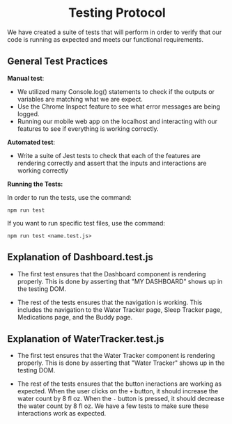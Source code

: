 <h1 align="center"><strong>Testing Protocol</strong></h1>

We have created a suite of tests that will perform in order to verify that our code is running as expected and meets our functional requirements.

<h2>General Test Practices</h2>

**Manual test**:
- We utilized many Console.log() statements to check if the outputs or variables are matching what we are expect.
- Use the Chrome Inspect feature to see what error messages are being logged.
- Running our mobile web app on the localhost and interacting with our features to see if everything is working correctly.

**Automated test**:
- Write a suite of Jest tests to check that each of the features are rendering correctly and assert that the inputs and interactions are working correctly

**Running the Tests:**

In order to run the tests, use the command:
```
npm run test
```

If you want to run specific test files, use the command:
```
npm run test <name.test.js>
```

<h2>Explanation of Dashboard.test.js</h2>

- The first test ensures that the Dashboard component is rendering properly. This is done by asserting that "MY DASHBOARD" shows up in the testing DOM.

- The rest of the tests ensures that the navigation is working. This includes the navigation to the Water Tracker page, Sleep Tracker page, Medications page, and the Buddy page. 

<h2>Explanation of WaterTracker.test.js</h2>

- The first test ensures that the Water Tracker component is rendering properly. This is done by asserting that "Water Tracker" shows up in the testing DOM.

- The rest of the tests ensures that the button ineractions are working as expected. When the user clicks on the `+` button, it should increase the water count by 8 fl oz. When the `-` button is pressed, it should decrease the water count by 8 fl oz. We have a few tests to make sure these interactions work as expected.